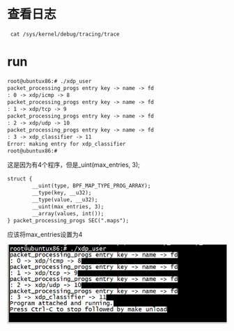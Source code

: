 
# 查看日志

```
 cat /sys/kernel/debug/tracing/trace
```

# run


```
root@ubuntux86:# ./xdp_user 
packet_processing_progs entry key -> name -> fd
: 0 -> xdp/icmp -> 8
packet_processing_progs entry key -> name -> fd
: 1 -> xdp/tcp -> 9
packet_processing_progs entry key -> name -> fd
: 2 -> xdp/udp -> 10
packet_processing_progs entry key -> name -> fd
: 3 -> xdp_classifier -> 11
Error: making entry for xdp_classifier
root@ubuntux86:# 
```
这是因为有4个程序，但是_uint(max_entries, 3);

```
struct {
        __uint(type, BPF_MAP_TYPE_PROG_ARRAY);
        __type(key, __u32);
        __type(value, __u32);
        __uint(max_entries, 3);
        __array(values, int());
} packet_processing_progs SEC(".maps");
```
 应该将max_entries设置为4   
 
 
 ![images](jmp1.png)